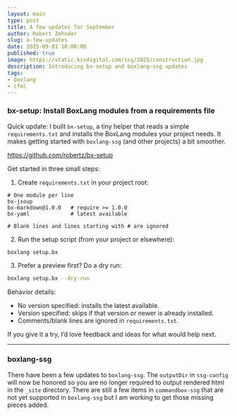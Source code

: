 ```yaml
---
layout: main
type: post
title: A few updates for September
author: Robert Zehnder
slug: a-few-updates
date: 2025-09-01 18:00:00
published: true
image: https://static.kisdigital.com/ssg/2025/construction.jpg
description: Introducing bx-setup and boxlang-ssg updates
tags:
- boxlang
- cfml
---
```


### bx-setup: Install BoxLang modules from a requirements file

Quick update: I built `bx-setup`, a tiny helper that reads a simple `requirements.txt` and installs the BoxLang modules your project needs. It makes getting started with `boxlang-ssg` (and other projects) a bit smoother.

https://github.com/robertz/bx-setup

Get started in three small steps:

1) Create `requirements.txt` in your project root:

```text
# One module per line
bx-jsoup
bx-markdown@1.0.0   # require >= 1.0.0
bx-yaml             # latest available

# Blank lines and lines starting with # are ignored
```

2) Run the setup script (from your project or elsewhere):

```bash
boxlang setup.bx
```

3) Prefer a preview first? Do a dry run:

```bash
boxlang setup.bx --dry-run
```

Behavior details:

- No version specified: installs the latest available.
- Version specified: skips if that version or newer is already installed.
- Comments/blank lines are ignored in `requirements.txt`.

If you give it a try, I’d love feedback and ideas for what would help next.

---

### boxlang-ssg

There have been a few updates to `boxlang-ssg`. The `outputDir` in `ssg-config` will now be honored so you are no longer required to output rendered html in the `_site` directory. There are still a few items in `commandbox-ssg` that are not yet supported in `boxlang-ssg` but I am working to get those missing pieces added.
